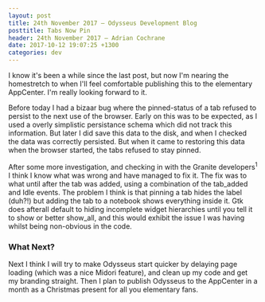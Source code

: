 ```yaml
---
layout: post
title: 24th November 2017 — Odysseus Development Blog
posttitle: Tabs Now Pin
header: 24th November 2017 — Adrian Cochrane
date: 2017-10-12 19:07:25 +1300
categories: dev
---
```


I know it's been a while since the last post, but now I'm nearing the homestretch to when I'll feel comfortable publishing this to the elementary AppCenter. I'm really looking forward to it.

Before today I had a bizaar bug where the pinned-status of a tab refused to persist to the next use of the browser. Early on this was to be expected, as I used a overly simplistic persistance schema which did not track this information. But later I did save this data to the disk, and when I checked the data was correctly persisted. But when it came to restoring this data when the browser started, the tabs refused to stay pinned.

After some more investigation, and checking in with the Granite developers<sup title="I showed them a simpler program that exhibited the problems described here.">1</sup> I think I know what was wrong and have managed to fix it. The fix was to what until after the tab was added, using a combination of the tab_added and Idle events. The problem I think is that pinning a tab hides the label (duh?!)  but adding the tab to a notebook shows everything inside it. Gtk does afterall default to hiding incomplete widget hierarchies until you tell it to show or better show_all, and this would exhibit the issue I was having whilst being non-obvious in the code. 

### What Next?

Next I think I will try to make Odysseus start quicker by delaying page loading (which was a nice Midori feature), and clean up my code and get my branding straight. Then I plan to publish Odysseus to the AppCenter in a month as a Christmas present for all you elementary fans.

